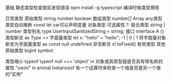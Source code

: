 基础
    静态类型检查提前发现错误
    npm install -g typescript
    编译时候类型擦除

日常类型
    原始类型 string number boolean
    数组类型 number[] Array<number>
    any类型
    类型自动推断 const let var可以声明变量
    对象类型
        可选属性 ?:
    联合类型 string | number
    类型别名 type UserInputSanitizedString = string;
    接口 interface A {}
    类型断言 as Type  <>
    字面量类型 let x: "hello" = "hello"; -1 | 0 | 1
    将字面量对象断言为字面量类型 as const 
    null undefined
    非空断言 x!.toFixed()
    枚举类型
    其他原始类型 bigint symbol 

类型缩小
    typeof  typeof null === 'object'
    in 对象或其原​​型链是否具有带名称的属性 "swim" in animal
    instanceof 有一个运算符来检查一个值是否是另一个值的“实例”